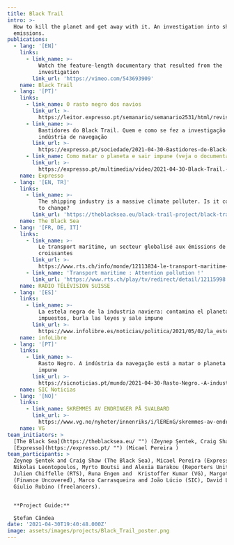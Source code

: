 ```yaml
---
title: Black Trail
intro: >-
  How to kill the planet and get away with it. An investigation into shipping
  emissions.
publications:
  - lang: '[EN]'
    links:
      - link_name: >-
          Watch the feature-length documentary that resulted from the
          investigation
        link_url: 'https://vimeo.com/543693909'
    name: Black Trail
  - lang: '[PT]'
    links:
      - link_name: O rasto negro dos navios
        link_url: >-
          https://leitor.expresso.pt/semanario/semanario2531/html/revista-e/-e/o-rasto-negro-dos-navios
      - link_name: >-
          Bastidores do Black Trail. Quem e como se fez a investigação sobre a
          indústria de navegação
        link_url: >-
          https://expresso.pt/sociedade/2021-04-30-Bastidores-do-Black-Trail.-Quem-e-como-se-fez-a-investigacao-sobre-a-industria-de-navegacao-0608912e
      - link_name: Como matar o planeta e sair impune (veja o documentário na íntegra)
        link_url: >-
          https://expresso.pt/multimedia/video/2021-04-30-Black-Trail.-Como-matar-o-planeta-e-sair-impune--veja-o-documentario-na-integra--c5384c75
    name: Expresso
  - lang: '[EN, TR]'
    links:
      - link_name: >-
          The shipping industry is a massive climate polluter. Is it committed
          to change?
        link_url: 'https://theblacksea.eu/black-trail-project/black-trail/'
    name: The Black Sea
  - lang: '[FR, DE, IT]'
    links:
      - link_name: >-
          Le transport maritime, un secteur globalisé aux émissions de CO2
          croissantes
        link_url: >-
          https://www.rts.ch/info/monde/12113834-le-transport-maritime-un-secteur-globalise-aux-emissions-de-co2-croissantes.html
      - link_name: 'Transport maritime : Attention pollution !'
        link_url: 'https://www.rts.ch/play/tv/redirect/detail/12115998'
    name: RADIO TÉLÉVISION SUISSE
  - lang: '[ES]'
    links:
      - link_name: >-
          La estela negra de la industria naviera: contamina el planeta, no paga
          impuestos, burla las leyes y sale impune
        link_url: >-
          https://www.infolibre.es/noticias/politica/2021/05/02/la_estela_negra_119930_1012.html
    name: infoLibre
  - lang: '[PT]'
    links:
      - link_name: >-
          Rasto Negro. A indústria da navegação está a matar o planeta e a sair
          impune
        link_url: >-
          https://sicnoticias.pt/mundo/2021-04-30-Rasto-Negro.-A-industria-da-navegacao-esta-a-matar-o-planeta-e-a-sair-impune-9ab9e37b
    name: SIC Noticias
  - lang: '[NO]'
    links:
      - link_name: SKREMMES AV ENDRINGER PÅ SVALBARD
        link_url: >-
          https://www.vg.no/nyheter/innenriks/i/lEREnG/skremmes-av-endringene-paa-svalbard
    name: VG
team_initiators: >
  [The Black Sea](https://theblacksea.eu/ "") (Zeynep Şentek, Craig Shaw) and
  [Expresso](https://expresso.pt/ "") (Micael Pereira )
team_participants: >
  Zeynep Şentek and Craig Shaw (The Black Sea), Micael Pereira (Expresso),
  Nikolas Leontopoulos, Myrto Boutsi and Alexia Barakou (Reporters United),
  Julien Chiffelle (RTS), Runa Engen and  Kristoffer Kumar (VG), Margot Gibbs
  (Finance Uncovered), Marco Carrasqueira and João Lúcio (SIC), David Langan and
  Giulio Rubino (freelancers).


  **Project Guide:**

  Ştefan Cândea
date: '2021-04-30T19:40:48.000Z'
image: assets/images/projects/Black_Trail_poster.png
---
```


